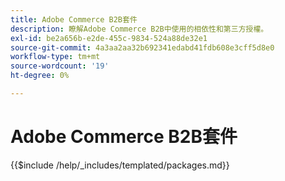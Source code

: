 ```yaml
---
title: Adobe Commerce B2B套件
description: 瞭解Adobe Commerce B2B中使用的相依性和第三方授權。
exl-id: be2a656b-e2de-455c-9834-524a88de32e1
source-git-commit: 4a3aa2aa32b692341edabd41fdb608e3cff5d8e0
workflow-type: tm+mt
source-wordcount: '19'
ht-degree: 0%

---
```


# Adobe Commerce B2B套件

{{$include /help/_includes/templated/packages.md}}

<!-- Last updated from includes: 2025-04-11 15:09:07 -->
